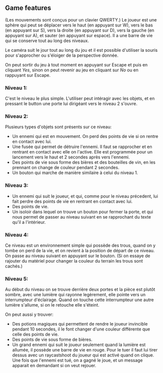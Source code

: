 Game features
---------------
(Les mouvements sont conçus pour un clavier QWERTY.)
Le joueur est une sphère qui peut se déplacer vers le haut (en appuyant sur W), vers le bas (en appuyant sur S), vers la droite (en appuyant sur D), vers la gauche (en appuyant sur A), et sauter (en appuyant sur espace).
Il a une barre de vie qui se conserve tout au long des niveaux.

Le caméra suit le jour tout au long du jou et il est possible d'utiliser la souris pour s'approcher ou s'éloiger de la perspective donnée.

On peut sortir du jeu à tout moment en appuyant sur Escape et puis en cliquant _Yes_, sinon on peut revenir au jeu en cliquant sur _No_ ou en rappuyant sur Escape.

### Niveau 1:

C'est le niveau le plus simple.
L'utiliser peut intéragir avec les objets, et en pressant le button une porte lui dirigéant vers le niveau 2 s'ouvre.

### Niveau 2:

Plusieurs types d'objets sont présents sur ce niveau:
* Un ennemi qui est en mouvement. On perd des points de vie si on rentre en contact avec lui. 
* Une fusée qui permet de détruire l'ennemi. Il faut se rapprocher et en rentrant en contact avec elle on l'active. Elle est programmée pour un lancement vers le haut et 2 secondes après vers l'ennemi.
* Des points de vie sous forme des bières et des bouteilles de vin, en les prennant on change de couleur pendant 2 secondes.
* Un bouton qui marche de manière similaire à celui du niveau 1.

### Niveau 3:
* Un ennemi qui suit le joueur, et qui, comme pour le niveau précedent, lui fait perdre des points de vie en rentrant en contact avec lui.
* Des points de vie.
* Un isoloir dans lequel on trouve un bouton pour fermer la porte, et qui nous permet de passer au niveau suivant en se rapprochant du texte qu'il a l'intérieur.


### Niveau 4:
Ce niveau est un environnement simple qui possède des trous, quand on y tombe on perd de la vie, et on revient à la position de départ de ce niveau.
On passe au niveau suivant en appuyant sur le bouton.
(Si on essaye de rajouter du matériel pour changer la couleur du terrain les trous sont cachés.)

### Niveau 5:
Au début du niveau on se trouve derrière deux portes et la pièce est plutôt sombre, avec une lumière qui rayonne legèrement, elle pointe vers un interrumpteur d'éclairage.
Quand on touche cette interrumpteur une autre lumière s'allume, si on le retouche elle s'éteint.

On peut aussi y trouver:
* Des potions magiques qui permettent de rendre le joueur invincible pendant 10 secondes, il le font changer d'une couleur différente que celle des points de vie.
* Des points de vie sous forme de bières.
* Un grand ennemi qui suit le joueur seulement quand la lumière est allumée, il possède une barre de vie en rouge. Pour le tuer il faut lui tirer dessus avec un raycastshoot du joueur qui est activé quand on clique. Une fois que l'ennemi est tué, on a gagné le joue, et un message apparait en demandant si on veut rejouer.
